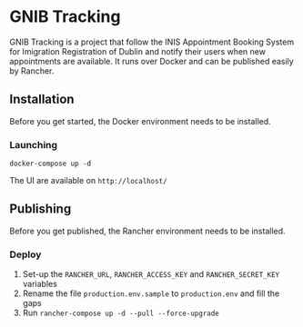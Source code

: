 # GNIB Tracking

GNIB Tracking is a project that follow the INIS Appointment Booking System for Imigration Registration of Dublin and notify their users when new appointments are available. It runs over Docker and can be published easily by Rancher.

## Installation

Before you get started, the Docker environment needs to be installed.

### Launching

    docker-compose up -d

The UI are available on `http://localhost/`

## Publishing

Before you get published, the Rancher environment needs to be installed.

### Deploy

1. Set-up the `RANCHER_URL`, `RANCHER_ACCESS_KEY` and `RANCHER_SECRET_KEY` variables
2. Rename the file `production.env.sample` to `production.env` and fill the gaps
3. Run `rancher-compose up -d --pull --force-upgrade`